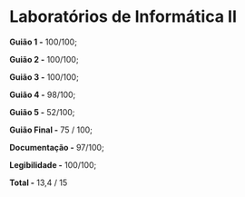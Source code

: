 # Laboratórios de Informática II

**Guião 1 -** 100/100;

**Guião 2 -** 100/100;

**Guião 3 -** 100/100;

**Guião 4 -** 98/100;

**Guião 5 -** 52/100; 

**Guião Final -** 75 / 100;

**Documentação -** 97/100;

**Legibilidade -** 100/100;

**Total -** 13,4 / 15
